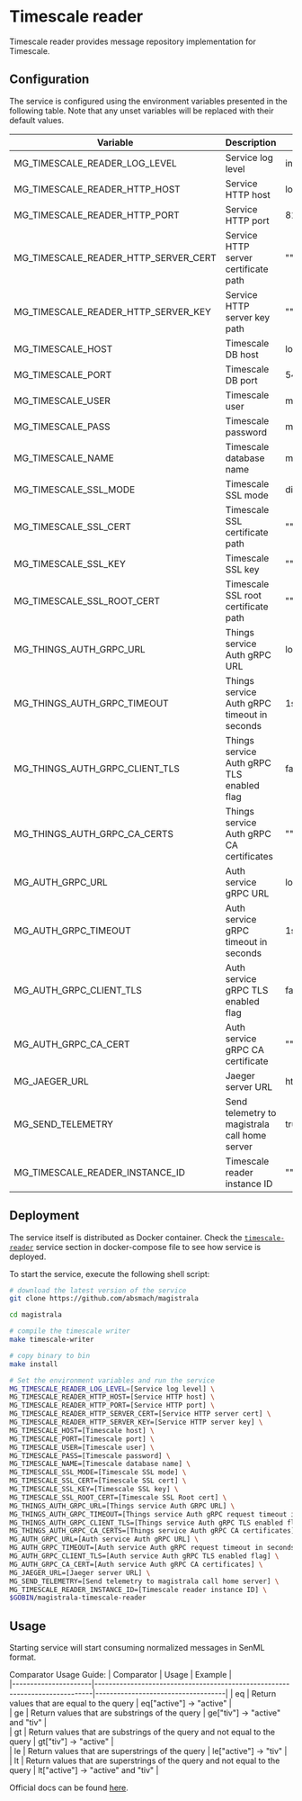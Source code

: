 # Timescale reader

Timescale reader provides message repository implementation for Timescale.

## Configuration

The service is configured using the environment variables presented in the
following table. Note that any unset variables will be replaced with their
default values.

| Variable                             | Description                                   | Default                          |
| ------------------------------------ | --------------------------------------------- | -------------------------------- |
| MG_TIMESCALE_READER_LOG_LEVEL        | Service log level                             | info                             |
| MG_TIMESCALE_READER_HTTP_HOST        | Service HTTP host                             | localhost                        |
| MG_TIMESCALE_READER_HTTP_PORT        | Service HTTP port                             | 8180                             |
| MG_TIMESCALE_READER_HTTP_SERVER_CERT | Service HTTP server certificate path          | ""                               |
| MG_TIMESCALE_READER_HTTP_SERVER_KEY  | Service HTTP server key path                  | ""                               |
| MG_TIMESCALE_HOST                    | Timescale DB host                             | localhost                        |
| MG_TIMESCALE_PORT                    | Timescale DB port                             | 5432                             |
| MG_TIMESCALE_USER                    | Timescale user                                | magistrala                       |
| MG_TIMESCALE_PASS                    | Timescale password                            | magistrala                       |
| MG_TIMESCALE_NAME                    | Timescale database name                       | messages                         |
| MG_TIMESCALE_SSL_MODE                | Timescale SSL mode                            | disabled                         |
| MG_TIMESCALE_SSL_CERT                | Timescale SSL certificate path                | ""                               |
| MG_TIMESCALE_SSL_KEY                 | Timescale SSL key                             | ""                               |
| MG_TIMESCALE_SSL_ROOT_CERT           | Timescale SSL root certificate path           | ""                               |
| MG_THINGS_AUTH_GRPC_URL              | Things service Auth gRPC URL                  | localhost:7000                   |
| MG_THINGS_AUTH_GRPC_TIMEOUT          | Things service Auth gRPC timeout in seconds   | 1s                               |
| MG_THINGS_AUTH_GRPC_CLIENT_TLS       | Things service Auth gRPC TLS enabled flag     | false                            |
| MG_THINGS_AUTH_GRPC_CA_CERTS         | Things service Auth gRPC CA certificates      | ""                               |
| MG_AUTH_GRPC_URL                     | Auth service gRPC URL                         | localhost:7001                   |
| MG_AUTH_GRPC_TIMEOUT                 | Auth service gRPC timeout in seconds          | 1s                               |
| MG_AUTH_GRPC_CLIENT_TLS              | Auth service gRPC TLS enabled flag            | false                            |
| MG_AUTH_GRPC_CA_CERT                 | Auth service gRPC CA certificate              | ""                               |
| MG_JAEGER_URL                        | Jaeger server URL                             | http://localhost:4318//v1/traces |
| MG_SEND_TELEMETRY                    | Send telemetry to magistrala call home server | true                             |
| MG_TIMESCALE_READER_INSTANCE_ID      | Timescale reader instance ID                  | ""                               |

## Deployment

The service itself is distributed as Docker container. Check the [`timescale-reader`](https://github.com/absmach/magistrala/blob/main/docker/addons/timescale-reader/docker-compose.yml#L17-L41) service section in docker-compose file to see how service is deployed.

To start the service, execute the following shell script:

```bash
# download the latest version of the service
git clone https://github.com/absmach/magistrala

cd magistrala

# compile the timescale writer
make timescale-writer

# copy binary to bin
make install

# Set the environment variables and run the service
MG_TIMESCALE_READER_LOG_LEVEL=[Service log level] \
MG_TIMESCALE_READER_HTTP_HOST=[Service HTTP host] \
MG_TIMESCALE_READER_HTTP_PORT=[Service HTTP port] \
MG_TIMESCALE_READER_HTTP_SERVER_CERT=[Service HTTP server cert] \
MG_TIMESCALE_READER_HTTP_SERVER_KEY=[Service HTTP server key] \
MG_TIMESCALE_HOST=[Timescale host] \
MG_TIMESCALE_PORT=[Timescale port] \
MG_TIMESCALE_USER=[Timescale user] \
MG_TIMESCALE_PASS=[Timescale password] \
MG_TIMESCALE_NAME=[Timescale database name] \
MG_TIMESCALE_SSL_MODE=[Timescale SSL mode] \
MG_TIMESCALE_SSL_CERT=[Timescale SSL cert] \
MG_TIMESCALE_SSL_KEY=[Timescale SSL key] \
MG_TIMESCALE_SSL_ROOT_CERT=[Timescale SSL Root cert] \
MG_THINGS_AUTH_GRPC_URL=[Things service Auth GRPC URL] \
MG_THINGS_AUTH_GRPC_TIMEOUT=[Things service Auth gRPC request timeout in seconds] \
MG_THINGS_AUTH_GRPC_CLIENT_TLS=[Things service Auth gRPC TLS enabled flag] \
MG_THINGS_AUTH_GRPC_CA_CERTS=[Things service Auth gRPC CA certificates] \
MG_AUTH_GRPC_URL=[Auth service Auth gRPC URL] \
MG_AUTH_GRPC_TIMEOUT=[Auth service Auth gRPC request timeout in seconds] \
MG_AUTH_GRPC_CLIENT_TLS=[Auth service Auth gRPC TLS enabled flag] \
MG_AUTH_GRPC_CA_CERT=[Auth service Auth gRPC CA certificates] \
MG_JAEGER_URL=[Jaeger server URL] \
MG_SEND_TELEMETRY=[Send telemetry to magistrala call home server] \
MG_TIMESCALE_READER_INSTANCE_ID=[Timescale reader instance ID] \
$GOBIN/magistrala-timescale-reader
```

## Usage

Starting service will start consuming normalized messages in SenML format.

Comparator Usage Guide:
| Comparator | Usage | Example |  
|----------------------|-----------------------------------------------------------------------------|------------------------------------|
| eq | Return values that are equal to the query | eq["active"] -> "active" |  
| ge | Return values that are substrings of the query | ge["tiv"] -> "active" and "tiv" |  
| gt | Return values that are substrings of the query and not equal to the query | gt["tiv"] -> "active" |  
| le | Return values that are superstrings of the query | le["active"] -> "tiv" |  
| lt | Return values that are superstrings of the query and not equal to the query | lt["active"] -> "active" and "tiv" |

Official docs can be found [here](https://docs.magistrala.abstractmachines.fr).
